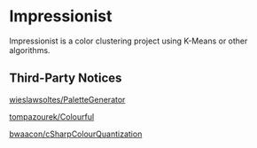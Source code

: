 # Impressionist

Impressionist is a color clustering project using K-Means or other algorithms.

## Third-Party Notices

[wieslawsoltes/PaletteGenerator](https://github.com/wieslawsoltes/PaletteGenerator/)

[tompazourek/Colourful](https://github.com/tompazourek/Colourful)

[bwaacon/cSharpColourQuantization](https://github.com/bwaacon/cSharpColourQuantization)
